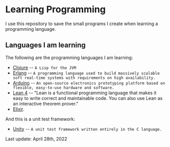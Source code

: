 Learning Programming
====================

I use this repository to save the small programs I create when learning a programming language.



Languages I am learning
-----------------------

The following are the programming languages I am learning:

* [Clojure](http://clojure.org/) -- `A Lisp for the JVM`
* [Erlang](http://erlang.org/) -- `A programming language used to build massively scalable soft real-time systems with requirements on high availability.`
* [Arduino](http://www.arduino.cc/) -- `An open-source electronics prototyping platform based on flexible, easy-to-use hardware and software.`
* [Lean 4](https://leanprover.github.io/) -- "Lean is a functional programming language that makes it easy to write correct and maintainable code. You can also use Lean as an interactive theorem prover."
* [Elixir](http://elixir-lang.org/).

And this is a unit test framework:

* [Unity](http://sourceforge.net/projects/unity/) -- `A unit test framework written entirely in the C language.`

Last update: April 28th, 2022
